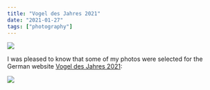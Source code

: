 ```yaml
---
title: "Vogel des Jahres 2021"
date: "2021-01-27"
tags: ["photography"]
---
```


<img src="vogel.png" class="img-fluid" />

I was pleased to know that some of my photos were selected for the German website [Vogel des Jahres 2021](https://www.vogeldesjahres.de/index.html):

<img src="swallow.jpg" class="img-fluid" />
